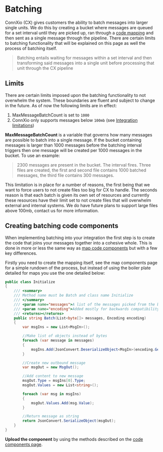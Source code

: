 # Batching

ConnXio (CX) gives customers the ability to batch messages into larger single units. We do this by creating a bucket where messages are queued for a set interval until they are picked up, ran through a [code mapping](/Transformation/Code%20Mapping.md) and then sent as a single message through the pipeline. There are certain limits to batching functionality that will be explained on this page as well the process of batching itself.

> Batching entails waiting for messages within a set interval and then transforming said messages into a single unit before processing that unit through the CX pipeline

## Limits

There are certain limits imposed upon the batching functionality to not overwhelm the system. These boundaries are fluent and subject to change in the future. As of now the following limits are in effect:

1. MaxMessageBatchCount is set to `1000`
2. ConnXio only supports messages below `100mb` (see [Integration limitations](/Integrations/Limitations.md))

**MaxMessageBatchCount** is a variable that governs how many messages are possible to batch into a single message. If the bucket containing messages is larger than 1000 messages before the batching interval triggers then one message will be created per 1000 messages in the bucket. To use an example:

> 2300 messages are present in the bucket. The interval fires. Three files are created, the first and second file contains 1000 batched messages, the third file contains 300 messages.

This limitation is in place for a number of reasons, the first being that we want to force users to not create files too big for CX to handle. The seconds reason is that each batch is given its own set of resources and currently these resources have their limit set to not create files that will overwhelm external and internal systems. We do have future plans to support large files above 100mb, contact us for more information.

## Creating batching code components

When implementing batching into your integration the first step is to create the code that joins your messages together into a cohesive whole. This is done in more or less the same way as [map code components](/Transformation/Code%20Components.md) but with a few key differences.

Firstly you need to create the mapping itself, see the map components page for a simple rundown of the process, but instead of using the boiler plate detailed for maps you use the one detailed below:

```csharp
public class Initialize
{
    /// <summary>
    /// Method name must be Batch and class name Initialize
    /// </summary>
    /// <param name="messages">A list of the messages picked from the bucket in bytes</param>
    /// <param name="encoding">Added mostly for backwards compatibility, is always utf-8</param>
    /// <returns></returns>
    public string Batch(List<byte[]> messages, Encoding encoding)
    {
        var msgIns = new List<MsgIn>();

        //Make list of objects instead of bytes
        foreach (var message in messages)
        {
            msgIns.Add(JsonConvert.DeserializeObject<MsgIn>(encoding.GetString(message)));
        }

        //Create new outbound message
        var msgOut = new MsgOut();

        //Add content to new message
        msgOut.Type = msgIns[0].Type;
        msgOut.Values = new List<string>();

        foreach (var msg in msgIns)
        {
            msgOut.Values.Add(msg.Value);
        }

        //Return message as string
        return JsonConvert.SerializeObject(msgOut);
    }
}
```

**Upload the component** by using the methods described on the [code components page](/Transformation/Code%20Components.md).